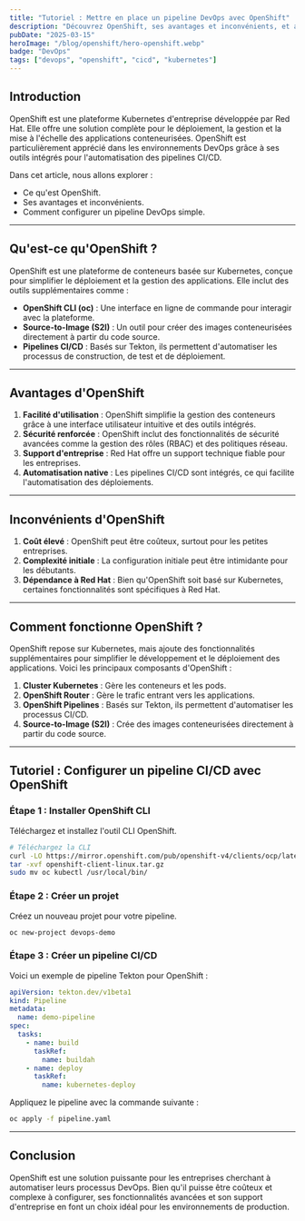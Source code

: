 ```yaml
---
title: "Tutoriel : Mettre en place un pipeline DevOps avec OpenShift"
description: "Découvrez OpenShift, ses avantages et inconvénients, et apprenez à configurer un pipeline CI/CD pour automatiser vos déploiements."
pubDate: "2025-03-15"
heroImage: "/blog/openshift/hero-openshift.webp"
badge: "DevOps"
tags: ["devops", "openshift", "cicd", "kubernetes"]
---
```


## Introduction

OpenShift est une plateforme Kubernetes d'entreprise développée par Red Hat. Elle offre une solution complète pour le déploiement, la gestion et la mise à l'échelle des applications conteneurisées. OpenShift est particulièrement apprécié dans les environnements DevOps grâce à ses outils intégrés pour l'automatisation des pipelines CI/CD.

Dans cet article, nous allons explorer :
- Ce qu'est OpenShift.
- Ses avantages et inconvénients.
- Comment configurer un pipeline DevOps simple.

---

## Qu'est-ce qu'OpenShift ?

OpenShift est une plateforme de conteneurs basée sur Kubernetes, conçue pour simplifier le déploiement et la gestion des applications. Elle inclut des outils supplémentaires comme :
- **OpenShift CLI (oc)** : Une interface en ligne de commande pour interagir avec la plateforme.
- **Source-to-Image (S2I)** : Un outil pour créer des images conteneurisées directement à partir du code source.
- **Pipelines CI/CD** : Basés sur Tekton, ils permettent d'automatiser les processus de construction, de test et de déploiement.

---

## Avantages d'OpenShift

1. **Facilité d'utilisation** : OpenShift simplifie la gestion des conteneurs grâce à une interface utilisateur intuitive et des outils intégrés.
2. **Sécurité renforcée** : OpenShift inclut des fonctionnalités de sécurité avancées comme la gestion des rôles (RBAC) et des politiques réseau.
3. **Support d'entreprise** : Red Hat offre un support technique fiable pour les entreprises.
4. **Automatisation native** : Les pipelines CI/CD sont intégrés, ce qui facilite l'automatisation des déploiements.

---

## Inconvénients d'OpenShift

1. **Coût élevé** : OpenShift peut être coûteux, surtout pour les petites entreprises.
2. **Complexité initiale** : La configuration initiale peut être intimidante pour les débutants.
3. **Dépendance à Red Hat** : Bien qu'OpenShift soit basé sur Kubernetes, certaines fonctionnalités sont spécifiques à Red Hat.

---

## Comment fonctionne OpenShift ?

OpenShift repose sur Kubernetes, mais ajoute des fonctionnalités supplémentaires pour simplifier le développement et le déploiement des applications. Voici les principaux composants d'OpenShift :

1. **Cluster Kubernetes** : Gère les conteneurs et les pods.
2. **OpenShift Router** : Gère le trafic entrant vers les applications.
3. **OpenShift Pipelines** : Basés sur Tekton, ils permettent d'automatiser les processus CI/CD.
4. **Source-to-Image (S2I)** : Crée des images conteneurisées directement à partir du code source.

---

## Tutoriel : Configurer un pipeline CI/CD avec OpenShift

### Étape 1 : Installer OpenShift CLI
Téléchargez et installez l'outil CLI OpenShift.

```bash
# Téléchargez la CLI
curl -LO https://mirror.openshift.com/pub/openshift-v4/clients/ocp/latest/openshift-client-linux.tar.gz
tar -xvf openshift-client-linux.tar.gz
sudo mv oc kubectl /usr/local/bin/
```
### Étape 2 : Créer un projet

Créez un nouveau projet pour votre pipeline.

```bash
oc new-project devops-demo
```

### Étape 3 : Créer un pipeline CI/CD

Voici un exemple de pipeline Tekton pour OpenShift :

```yaml
apiVersion: tekton.dev/v1beta1
kind: Pipeline
metadata:
  name: demo-pipeline
spec:
  tasks:
    - name: build
      taskRef:
        name: buildah
    - name: deploy
      taskRef:
        name: kubernetes-deploy
```
Appliquez le pipeline avec la commande suivante :

```bash
oc apply -f pipeline.yaml
```
---

## Conclusion
OpenShift est une solution puissante pour les entreprises cherchant à automatiser leurs processus DevOps. Bien qu'il puisse être coûteux et complexe à configurer, ses fonctionnalités avancées et son support d'entreprise en font un choix idéal pour les environnements de production.
